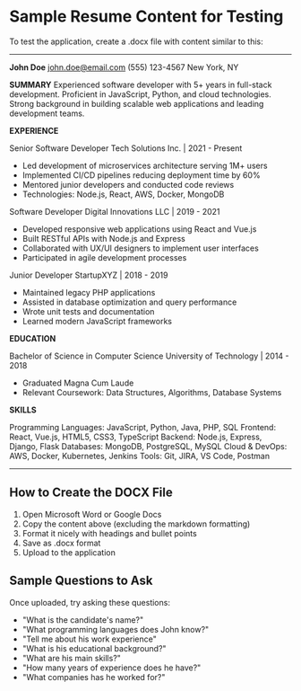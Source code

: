 # Sample Resume Content for Testing

To test the application, create a .docx file with content similar to this:

---

**John Doe**
john.doe@email.com
(555) 123-4567
New York, NY

**SUMMARY**
Experienced software developer with 5+ years in full-stack development. Proficient in JavaScript, Python, and cloud technologies. Strong background in building scalable web applications and leading development teams.

**EXPERIENCE**

Senior Software Developer
Tech Solutions Inc. | 2021 - Present
- Led development of microservices architecture serving 1M+ users
- Implemented CI/CD pipelines reducing deployment time by 60%
- Mentored junior developers and conducted code reviews
- Technologies: Node.js, React, AWS, Docker, MongoDB

Software Developer
Digital Innovations LLC | 2019 - 2021
- Developed responsive web applications using React and Vue.js
- Built RESTful APIs with Node.js and Express
- Collaborated with UX/UI designers to implement user interfaces
- Participated in agile development processes

Junior Developer
StartupXYZ | 2018 - 2019
- Maintained legacy PHP applications
- Assisted in database optimization and query performance
- Wrote unit tests and documentation
- Learned modern JavaScript frameworks

**EDUCATION**

Bachelor of Science in Computer Science
University of Technology | 2014 - 2018
- Graduated Magna Cum Laude
- Relevant Coursework: Data Structures, Algorithms, Database Systems

**SKILLS**

Programming Languages: JavaScript, Python, Java, PHP, SQL
Frontend: React, Vue.js, HTML5, CSS3, TypeScript
Backend: Node.js, Express, Django, Flask
Databases: MongoDB, PostgreSQL, MySQL
Cloud & DevOps: AWS, Docker, Kubernetes, Jenkins
Tools: Git, JIRA, VS Code, Postman

---

## How to Create the DOCX File

1. Open Microsoft Word or Google Docs
2. Copy the content above (excluding the markdown formatting)
3. Format it nicely with headings and bullet points
4. Save as .docx format
5. Upload to the application

## Sample Questions to Ask

Once uploaded, try asking these questions:

- "What is the candidate's name?"
- "What programming languages does John know?"
- "Tell me about his work experience"
- "What is his educational background?"
- "What are his main skills?"
- "How many years of experience does he have?"
- "What companies has he worked for?"
